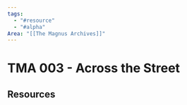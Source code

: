 ```yaml
---
tags:
  - "#resource"
  - "#alpha"
Area: "[[The Magnus Archives]]"
---
```


# TMA 003 - Across the Street


## Resources



